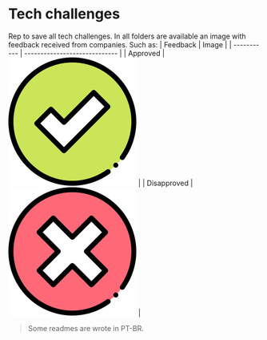 # Tech challenges

Rep to save all tech challenges.
In all folders are available an image with feedback received from companies. Such as:
| Feedback    | Image                           |
| ----------- | ----------------------------- |
| Approved    | ![](https://github.com/allsou/ProcessosSeletivos/blob/master/assets/check-mark.png)     |
| Disapproved | ![](https://github.com/allsou/ProcessosSeletivos/blob/master/assets/cancel.png)     |

> Some readmes are wrote in PT-BR.